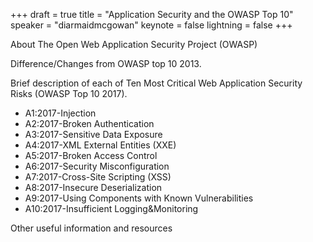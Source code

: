 +++
draft = true
title = "Application Security and the OWASP Top 10"
speaker = "diarmaidmcgowan"
keynote = false
lightning = false
+++

About The Open Web Application Security Project (OWASP)

Difference/Changes from OWASP top 10 2013.

Brief description of each of Ten Most Critical Web Application Security Risks (OWASP Top 10 2017).

- A1:2017-Injection
- A2:2017-Broken Authentication
- A3:2017-Sensitive Data Exposure
- A4:2017-XML External Entities (XXE)
- A5:2017-Broken Access Control
- A6:2017-Security Misconfiguration
- A7:2017-Cross-Site Scripting (XSS)
- A8:2017-Insecure Deserialization
- A9:2017-Using Components with Known Vulnerabilities
- A10:2017-Insufficient Logging&Monitoring

Other useful information and resources